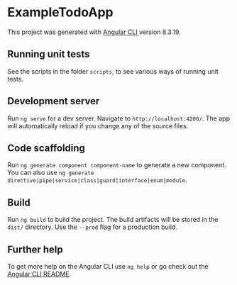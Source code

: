 # ExampleTodoApp

This project was generated with [Angular CLI
](https://github.com/angular/angular-cli) version 8.3.19.

## Running unit tests

See the scripts in the folder `scripts`, to see various ways of running unit
tests. 

## Development server

Run `ng serve` for a dev server. Navigate to `http://localhost:4200/`. The
app will automatically reload if you change any of the source files.

## Code scaffolding

Run `ng generate component component-name` to generate a new component. You
can also use `ng generate directive|pipe|service|class|guard|interface|enum|module`.

## Build

Run `ng build` to build the project. The build artifacts will be stored in
the `dist/` directory. Use the `--prod` flag for a production build.

## Further help

To get more help on the Angular CLI use `ng help` or go check out the
[Angular CLI README](https://github.com/angular/angular-cli/blob/master/README.md).
